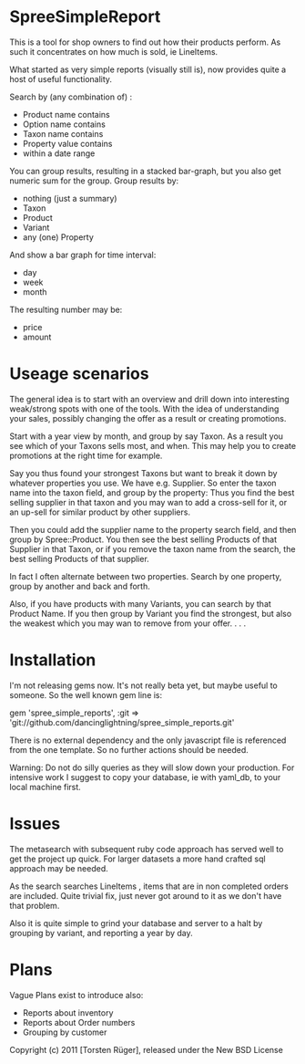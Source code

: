 SpreeSimpleReport
=================

This is a tool for shop owners to find out how their products perform. As such it concentrates on how much is sold, ie LineItems.

What started as very simple reports (visually still is), now provides quite a host of useful functionality.

Search by (any combination of) :

- Product name contains
- Option name contains
- Taxon name contains
- Property value contains
- within a date range

You can group results, resulting in a stacked bar-graph, but you also get numeric sum for the group. Group results by:

- nothing (just a summary) 
- Taxon
- Product
- Variant
- any (one) Property


And show a bar graph for time interval:

- day
- week
- month

The resulting number may be:

- price
- amount

Useage scenarios
===============

The general idea is to start with an overview and drill down into interesting weak/strong spots with one of the tools. With the idea of understanding your sales, possibly changing the offer as a result or creating promotions.

Start with a year view by month, and group by say Taxon. As a result you see which of your Taxons sells most, and when. This may help you to create promotions at the right time for example.

Say you thus found your strongest Taxons but want to break it down by whatever properties you use. We have e.g. Supplier. So enter the taxon name into the taxon field, and group by the property: Thus you find the best selling supplier in that taxon and you may wan to add a cross-sell for it, or an up-sell for similar product by other suppliers.

Then you could add the supplier name to the property search field, and then group by Spree::Product. You then see the best selling Products of that Supplier in that Taxon, or if you remove the taxon name from the search, the best selling Products of that supplier.

In fact I often alternate between two properties. Search by one property, group by another and back and forth. 

Also, if you have products with many Variants, you can search by that Product Name. If you then group by Variant you find the strongest, but also the weakest which you may wan to remove from your offer. . . . 

Installation
===========

I'm not releasing gems now. It's not really beta yet, but maybe useful to someone. So the well known gem line is:

gem 'spree_simple_reports', :git => 'git://github.com/dancinglightning/spree_simple_reports.git'

There is no external dependency and the only javascript file is referenced from the one template. So no further actions should be needed.

Warning: Do not do silly queries as they will slow down your production. For intensive work I suggest to copy your database, ie with yaml_db, to your local machine first.

Issues
=======

The metasearch with subsequent ruby code approach has served well to get the project up quick. For larger datasets a more hand crafted sql approach may be needed.

As the search searches LineItems , items that are in non completed orders are included. Quite trivial fix, just never got around to it as we don't have that problem.

Also it is quite simple to grind your database and server to a halt by grouping by variant, and reporting a year by day.
  
Plans
=====

Vague Plans exist to introduce also:

- Reports about inventory
- Reports about Order numbers
- Grouping by customer


Copyright (c) 2011 [Torsten Rüger], released under the New BSD License
